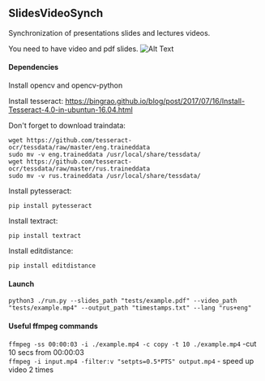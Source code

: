 ## SlidesVideoSynch
Synchronization of presentations slides and lectures videos.

You need to have video and pdf slides. 
![Alt Text](https://media.giphy.com/media/vFKqnCdLPNOKc/giphy.gif)
#### Dependencies
Install opencv and opencv-python

Install tesseract: https://bingrao.github.io/blog/post/2017/07/16/Install-Tesseract-4.0-in-ubuntun-16.04.html

Don't forget to download traindata:

```
wget https://github.com/tesseract-ocr/tessdata/raw/master/eng.traineddata
sudo mv -v eng.traineddata /usr/local/share/tessdata/
wget https://github.com/tesseract-ocr/tessdata/raw/master/rus.traineddata
sudo mv -v rus.traineddata /usr/local/share/tessdata/
```

Install pytesseract:
```
pip install pytesseract
```

Install textract:
```
pip install textract
```

Install editdistance:
```
pip install editdistance
```

#### Launch
 
```
python3 ./run.py --slides_path "tests/example.pdf" --video_path "tests/example.mp4" --output_path "timestamps.txt" --lang "rus+eng"
```

#### Useful ffmpeg commands

`ffmpeg -ss 00:00:03 -i ./example.mp4 -c copy -t 10 ./example.mp4` -cut 10 secs from 00:00:03  
`ffmpeg -i input.mp4 -filter:v "setpts=0.5*PTS" output.mp4` - speed up video 2 times 
